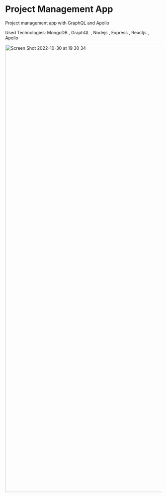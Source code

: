 # Project Management App
Project management app with GraphQL and Apollo

Used Technologies: MongoDB , GraphQL , Nodejs , Express , Reactjs , Apollo 

<img width="1440" alt="Screen Shot 2022-10-30 at 19 30 34" src="https://user-images.githubusercontent.com/74820307/198890035-7159e6c8-3b48-4c90-a332-0cbe650fddfd.png">
